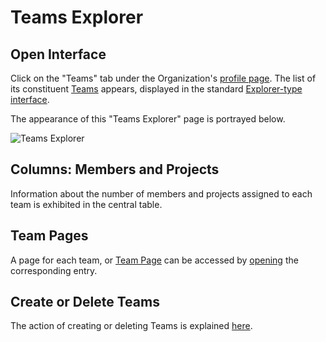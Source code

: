 # Teams Explorer 

## Open Interface

Click on the "Teams" tab <i class="zmdi zmdi-accounts zmdi-hc-border"></i> under the Organization's [profile page](../../accounts/ui/profile-page.md). The list of its constituent [Teams](../organizations/teams.md) appears, displayed in the standard [Explorer-type interface](../../entities-general/ui/explorer.md).
 
The appearance of this "Teams Explorer" page is portrayed below.

![Teams Explorer](/images/teams-explorer.png "Teams Explorer")

## Columns: Members and Projects

Information about the number of members and projects assigned to each team is exhibited in the central table. 

## Team Pages

A page for each team, or [Team Page](team-page.md) can be accessed by [opening](../../entities-general/actions/open-edit.md) the corresponding entry.

## Create or Delete Teams

The action of creating or deleting Teams is explained [here](../actions/organization/create-delete-team.md).
